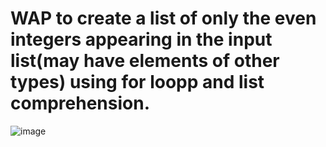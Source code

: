 # WAP to create a list of only the even integers appearing in the input list(may have elements of other types) using for loopp and list comprehension.
![image](https://github.com/user-attachments/assets/4dc2e903-5ab6-47c4-825e-110bbe458b98)

